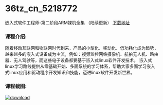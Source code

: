 # 36tz_cn_5218772
嵌入式软件工程师-第二阶段ARM裸机全集 （陆续更新）
[下载地址](http://www.36tz.cn/article/5218772 "下载地址")
### 课程介绍:
随着移动互联网和物联网时代到来，产品的小型化、移动化、低功耗化成为趋势，越来越多的嵌入式设备成为主流，例如：视频监控网络摄像机、航拍无人机、路由器、无人驾驶等，而这些电子设备都要基于嵌入式linux软件开发技术。 嵌入式linux学习路线提供从零基础开始、多面系统的学习体系，帮助大家多面学习嵌入式linux应用和驱动程序开发知识和技能，迈进linux软件开发新世界。

### 课程截图:
[![download](http://36tz.cn/muke_img/2021_03_2-3.png "下载地址")](http://www.36tz.cn "下载地址")
